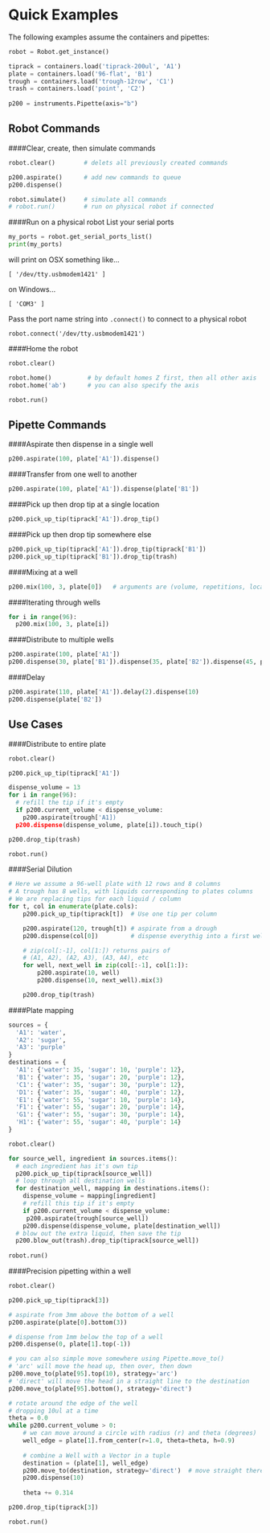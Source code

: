 # Quick Examples
The following examples assume the containers and pipettes:
```python
robot = Robot.get_instance()

tiprack = containers.load('tiprack-200ul', 'A1')
plate = containers.load('96-flat', 'B1')
trough = containers.load('trough-12row', 'C1')
trash = containers.load('point', 'C2')
    
p200 = instruments.Pipette(axis="b")
```
## Robot Commands

####Clear, create, then simulate commands
```python
robot.clear()        # delets all previously created commands

p200.aspirate()      # add new commands to queue
p200.dispense()

robot.simulate()     # simulate all commands
# robot.run()        # run on physical robot if connected
```

####Run on a physical robot
List your serial ports
```python
my_ports = robot.get_serial_ports_list()
print(my_ports)
```
will print on OSX something like...
```
[ '/dev/tty.usbmodem1421' ]
```
on Windows...
```
[ 'COM3' ]
```
Pass the port name string into `.connect()` to connect to a physical robot
```
robot.connect('/dev/tty.usbmodem1421')
```

####Home the robot
```python
robot.clear()

robot.home()          # by default homes Z first, then all other axis
robot.home('ab')      # you can also specify the axis

robot.run()
```

## Pipette Commands
####Aspirate then dispense in a single well

```python
p200.aspirate(100, plate['A1']).dispense()
```

####Transfer from one well to another

 ```python
p200.aspirate(100, plate['A1']).dispense(plate['B1'])
```

####Pick up then drop tip at a single location

```python
p200.pick_up_tip(tiprack['A1']).drop_tip()
```

####Pick up then drop tip somewhere else

```python
p200.pick_up_tip(tiprack['A1']).drop_tip(tiprack['B1'])
p200.pick_up_tip(tiprack['B1']).drop_tip(trash)
```

####Mixing at a well

 ```python
p200.mix(100, 3, plate[0])   # arguments are (volume, repetitions, location)
```

####Iterating through wells

```python
for i in range(96):
  p200.mix(100, 3, plate[i])
```

####Distribute to multiple wells

```python
p200.aspirate(100, plate['A1'])
p200.dispense(30, plate['B1']).dispense(35, plate['B2']).dispense(45, plate['B3'])
```

####Delay

```python
p200.aspirate(110, plate['A1']).delay(2).dispense(10)
p200.dispense(plate['B2'])
```

## Use Cases

####Distribute to entire plate

```python
robot.clear()

p200.pick_up_tip(tiprack['A1'])

dispense_volume = 13
for i in range(96):
  # refill the tip if it's empty
  if p200.current_volume < dispense_volume:
    p200.aspirate(trough['A1])
  p200.dispense(dispense_volume, plate[i]).touch_tip()

p200.drop_tip(trash)

robot.run()
```
####Serial Dilution
```python
# Here we assume a 96-well plate with 12 rows and 8 columns
# A trough has 8 wells, with liquids corresponding to plates columns
# We are replacing tips for each liquid / column
for t, col in enumerate(plate.cols):
    p200.pick_up_tip(tiprack[t])  # Use one tip per column

    p200.aspirate(120, trough[t]) # aspirate from a drough
    p200.dispense(col[0])         # dispense everythig into a first well

    # zip(col[:-1], col[1:]) returns pairs of
    # (A1, A2), (A2, A3), (A3, A4), etc
    for well, next_well in zip(col[:-1], col[1:]):
        p200.aspirate(10, well)
        p200.dispense(10, next_well).mix(3)

    p200.drop_tip(trash)
```
####Plate mapping

```python
sources = {
  'A1': 'water',
  'A2': 'sugar',
  'A3': 'purple'
}
destinations = {
  'A1': {'water': 35, 'sugar': 10, 'purple': 12},
  'B1': {'water': 35, 'sugar': 20, 'purple': 12},
  'C1': {'water': 35, 'sugar': 30, 'purple': 12},
  'D1': {'water': 35, 'sugar': 40, 'purple': 12},
  'E1': {'water': 55, 'sugar': 10, 'purple': 14},
  'F1': {'water': 55, 'sugar': 20, 'purple': 14},
  'G1': {'water': 55, 'sugar': 30, 'purple': 14},
  'H1': {'water': 55, 'sugar': 40, 'purple': 14}
}

robot.clear()

for source_well, ingredient in sources.items():
  # each ingredient has it's own tip
  p200.pick_up_tip(tiprack[source_well])
  # loop through all destination wells
  for destination_well, mapping in destinations.items():
    dispense_volume = mapping[ingredient]
    # refill this tip if it's empty
    if p200.current_volume < dispense_volume:
     p200.aspirate(trough[source_well])
    p200.dispense(dispense_volume, plate[destination_well])
  # blow out the extra liquid, then save the tip
  p200.blow_out(trash).drop_tip(tiprack[source_well])
  
robot.run()
```

####Precision pipetting within a well

```python
robot.clear()

p200.pick_up_tip(tiprack[3])

# aspirate from 3mm above the bottom of a well
p200.aspirate(plate[0].bottom(3))

# dispense from 1mm below the top of a well
p200.dispense(0, plate[1].top(-1))

# you can also simple move somewhere using Pipette.move_to()
# 'arc' will move the head up, then over, then down
p200.move_to(plate[95].top(10), strategy='arc')
# 'direct' will move the head in a straight line to the destination
p200.move_to(plate[95].bottom(), strategy='direct')

# rotate around the edge of the well
# dropping 10ul at a time
theta = 0.0
while p200.current_volume > 0:
    # we can move around a circle with radius (r) and theta (degrees)
    well_edge = plate[1].from_center(r=1.0, theta=theta, h=0.9)
    
    # combine a Well with a Vector in a tuple
    destination = (plate[1], well_edge)
    p200.move_to(destination, strategy='direct')  # move straight there
    p200.dispense(10)
    
    theta += 0.314

p200.drop_tip(tiprack[3])

robot.run()
```
